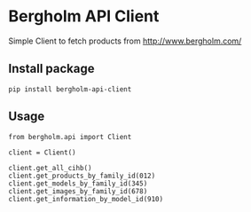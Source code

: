# Bergholm API Client
Simple Client to fetch products from http://www.bergholm.com/

## Install package
``` pip install bergholm-api-client ```

## Usage
```
from bergholm.api import Client

client = Client()

client.get_all_cihb()
client.get_products_by_family_id(012)
client.get_models_by_family_id(345)
client.get_images_by_family_id(678)
client.get_information_by_model_id(910)
```
